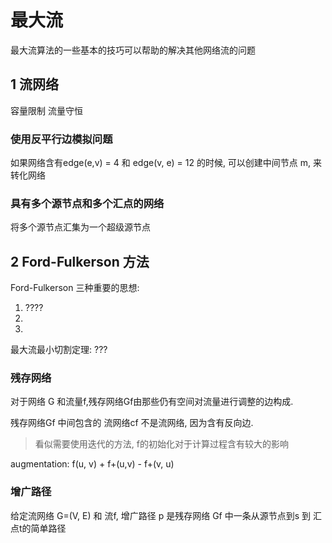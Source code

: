 # 最大流
最大流算法的一些基本的技巧可以帮助的解决其他网络流的问题

## 1 流网络
容量限制 流量守恒

### 使用反平行边模拟问题
如果网络含有edge(e,v) = 4 和 edge(v, e) = 12 的时候, 可以创建中间节点 m, 来转化网络

### 具有多个源节点和多个汇点的网络
将多个源节点汇集为一个超级源节点

## 2 Ford-Fulkerson 方法
Ford-Fulkerson 三种重要的思想:
1. ????
2. 
3. 

最大流最小切割定理: ???

### 残存网络
对于网络 G 和流量f,残存网络Gf由那些仍有空间对流量进行调整的边构成.  

残存网络Gf 中间包含的 流网络cf 不是流网络, 因为含有反向边.

> 看似需要使用迭代的方法, f的初始化对于计算过程含有较大的影响

augmentation: f(u, v) + f+(u,v) - f+(v, u)

### 增广路径
给定流网络 G=(V, E) 和 流f, 增广路径 p 是残存网络 Gf 中一条从源节点到s 到 汇点t的简单路径